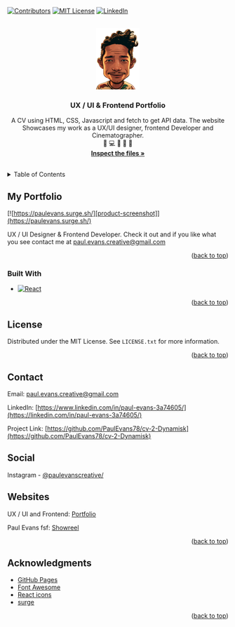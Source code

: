 <!-- Improved compatibility of back to top link: See: https://github.com/othneildrew/Best-README-Template/pull/73 -->
<a name="readme-top"></a>
<!--
*** Thanks for checking out the Best-README-Template. If you have a suggestion
*** that would make this better, please fork the repo and create a pull request
*** or simply open an issue with the tag "enhancement".
*** Don't forget to give the project a star!
*** Thanks again! Now go create something AMAZING! :D
-->



<!-- PROJECT SHIELDS -->
<!--
*** I'm using markdown "reference style" links for readability.
*** Reference links are enclosed in brackets [ ] instead of parentheses ( ).
*** See the bottom of this document for the declaration of the reference variables
*** for contributors-url, forks-url, etc. This is an optional, concise syntax you may use.
*** https://www.markdownguide.org/basic-syntax/#reference-style-links
-->
[![Contributors][contributors-shield]]()
[![MIT License][license-shield]][license-url]
[![LinkedIn][linkedin-shield]][linkedin-url]



<!-- PROJECT LOGO -->
<br />
<div align="center">
  <a href="https://github.com/PaulEvans78/cv-2-Dynamisk/tree/master">
    <img src="img/me_babyblues.png" alt="Logo" width="100" height="140">
  </a>

<h3 align="center">UX / UI & Frontend Portfolio</h3>

  <p align="center">
    A CV using HTML, CSS, Javascript and fetch to get API data. The website Showcases my work as a UX/UI designer, frontend Developer and Cinematographer.  
    <br />
    🌴 💻 🎥 📸 🤙
    <br />
    <a href="https://github.com/PaulEvans78/cv-2-Dynamisk/tree/master"><strong>Inspect the files »</strong></a>
    <br />
    <br />
</div>



<!-- TABLE OF CONTENTS -->
<details>
  <summary>Table of Contents</summary>
  <ol>
    <li>
      <a href="#about-the-project">About The Project</a>
      <ul>
        <li><a href="#built-with">Built With</a></li>
      </ul>
    </li>
    <li>
      <a href="#getting-started">Getting Started</a>
      <ul>
        <li><a href="#prerequisites">Prerequisites</a></li>
        <li><a href="#installation">Installation</a></li>
      </ul>
    </li>
    <li><a href="#license">License</a></li>
    <li><a href="#contact">Contact</a></li>
    <li><a href="#social">Social</a></li>
    <li><a href="#websites">Websites</a></li>
    <li><a href="#acknowledgments">Acknowledgments</a></li>
  </ol>
</details>



<!-- ABOUT THE PROJECT -->
## My Portfolio

[![https://paulevans.surge.sh/][product-screenshot]](https://paulevans.surge.sh/)

UX / UI Designer & Frontend Developer. Check it out and if you like what you see contact me at paul.evans.creative@gmail.com

<!-- Here's a blank template to get started: To avoid retyping too much info. Do a search and replace with your text editor for the following: `PaulEvans78`, `portfolio`, `paulevanscreative/`, `paul-evans-3a74605/`, `gmail`, `paul.evans.creative`, `Portfolio`, `A website built in React to Showcase my work as a UX/UI designer, frontend Developer and Cinematographer.` -->

<p align="right">(<a href="#readme-top">back to top</a>)</p>



### Built With

* [![React][React.js]][React-url]


<p align="right">(<a href="#readme-top">back to top</a>)</p>





<!-- LICENSE -->
## License

Distributed under the MIT License. See `LICENSE.txt` for more information.

<p align="right">(<a href="#readme-top">back to top</a>)</p>



<!-- CONTACT -->
## Contact

Email: paul.evans.creative@gmail.com

LinkedIn: [https://www.linkedin.com/in/paul-evans-3a74605/](https://linkedin.com/in/paul-evans-3a74605/)

Project Link: [https://github.com/PaulEvans78/cv-2-Dynamisk](https://github.com/PaulEvans78/cv-2-Dynamisk)

<!-- SOCIAL -->
## Social

Instagram - [@paulevanscreative/](https://www.instagram.com/paulevanscreative/) 

<!-- WEBSITES -->
## Websites

UX / UI and Frontend: [Portfolio](https://paulevans.surge.sh/)

Paul Evans fsf: [Showreel](https://paulevans-dop.com/)

<p align="right">(<a href="#readme-top">back to top</a>)</p>



<!-- ACKNOWLEDGMENTS -->
## Acknowledgments

* [GitHub Pages](https://pages.github.com)
* [Font Awesome](https://fontawesome.com)
* [React icons](https://react-icons.github.io/react-icons/)
* [surge](https://surge.sh)

<p align="right">(<a href="#readme-top">back to top</a>)</p>



<!-- MARKDOWN LINKS & IMAGES -->
<!-- https://www.markdownguide.org/basic-syntax/#reference-style-links -->
[contributors-shield]: https://img.shields.io/badge/contributors-1-orange.svg?style=flat-square
[contributors-url]: https://github.com/PaulEvans78/cv-2-Dynamisk/graphs/contributors
[forks-shield]: https://img.shields.io/github/forks/PaulEvans78/cv-2-Dynamisk.svg?style=for-the-badge
[forks-url]: https://github.com/PaulEvans78/cv-2-Dynamisk/network/members
[stars-shield]: https://img.shields.io/github/stars/PaulEvans78/cv-2-Dynamisk.svg?style=for-the-badge
[stars-url]: https://github.com/PaulEvans78/cv-2-Dynamisk/stargazers
[issues-shield]: https://img.shields.io/github/issues/PaulEvans78/cv-2-Dynamisk.svg?style=for-the-badge
[issues-url]: https://github.com/PaulEvans78/cv-2-Dynamisk/issues
[license-shield]: https://img.shields.io/badge/license-MIT-blue.svg?style=flat-square
[license-url]: https://github.com/PaulEvans78/cv-2-Dynamisk/blob/master/LICENSE.md
[linkedin-shield]: https://img.shields.io/badge/-LinkedIn-black.svg?style=flat-square&logo=linkedin&colorB=555
[linkedin-url]: https://linkedin.com/in/paul-evans-3a74605/
[product-screenshot]: src/assets/landingpage.png
[Next.js]: https://img.shields.io/badge/next.js-000000?style=for-the-badge&logo=nextdotjs&logoColor=white
[Next-url]: https://nextjs.org/
[React.js]: https://img.shields.io/badge/React-20232A?style=for-the-badge&logo=react&logoColor=61DAFB
[React-url]: https://reactjs.org/
[Vue.js]: https://img.shields.io/badge/Vue.js-35495E?style=for-the-badge&logo=vuedotjs&logoColor=4FC08D
[Vue-url]: https://vuejs.org/
[Angular.io]: https://img.shields.io/badge/Angular-DD0031?style=for-the-badge&logo=angular&logoColor=white
[Angular-url]: https://angular.io/
[Svelte.dev]: https://img.shields.io/badge/Svelte-4A4A55?style=for-the-badge&logo=svelte&logoColor=FF3E00
[Svelte-url]: https://svelte.dev/
[Laravel.com]: https://img.shields.io/badge/Laravel-FF2D20?style=for-the-badge&logo=laravel&logoColor=white
[Laravel-url]: https://laravel.com
[Bootstrap.com]: https://img.shields.io/badge/Bootstrap-563D7C?style=for-the-badge&logo=bootstrap&logoColor=white
[Bootstrap-url]: https://getbootstrap.com
[JQuery.com]: https://img.shields.io/badge/jQuery-0769AD?style=for-the-badge&logo=jquery&logoColor=white
[JQuery-url]: https://jquery.com 



